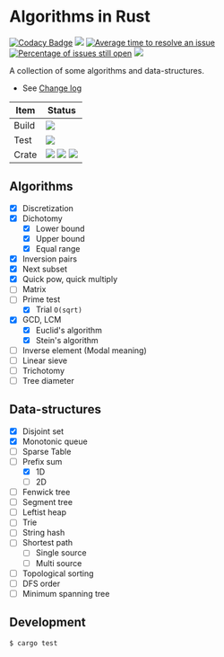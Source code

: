 # Algorithms in Rust

[![Codacy Badge](https://api.codacy.com/project/badge/Grade/27703a0a0f0b44efa7d3e2586ef63f84)](https://www.codacy.com/app/StardustDL/Algorithms-in-Rust?utm_source=github.com&amp;utm_medium=referral&amp;utm_content=StardustDL/Algorithms-in-Rust&amp;utm_campaign=Badge_Grade)
[![](https://img.shields.io/librariesio/github/StardustDL/Algorithms-in-Rust.svg)](https://libraries.io/github/StardustDL/Algorithms-in-Rust)
[![Average time to resolve an issue](http://isitmaintained.com/badge/resolution/StardustDL/Algorithms-in-Rust.svg)](http://isitmaintained.com/project/StardustDL/Algorithms-in-Rust "Average time to resolve an issue")
[![Percentage of issues still open](http://isitmaintained.com/badge/open/StardustDL/Algorithms-in-Rust.svg)](http://isitmaintained.com/project/StardustDL/Algorithms-in-Rust "Percentage of issues still open")
![](https://img.shields.io/github/license/StardustDL/Algorithms-in-Rust.svg)

A collection of some algorithms and data-structures.

- See [Change log](./docs/CHANGELOG.md)

|Item|Status|
|-|-|
|Build|[![](https://img.shields.io/travis/StardustDL/Algorithms-in-Rust.svg?style=flat-square)](https://travis-ci.org/StardustDL/Algorithms-in-Rust)|
|Test|[![](https://img.shields.io/codecov/c/gh/StardustDL/Algorithms-in-Rust.svg?style=flat-square)](https://codecov.io/gh/StardustDL/Algorithms-in-Rust)|
|Crate|[![](https://img.shields.io/crates/v/rsalgo.svg?style=flat-square)](https://crates.io/crates/rsalgo) [![](https://img.shields.io/crates/v/rsalgo.svg?style=flat-square&label=docs&&colorA=blue)](https://docs.rs/rsalgo/) ![](https://img.shields.io/crates/d/rsalgo.svg?style=flat-square)|

## Algorithms

- [x] Discretization
- [x] Dichotomy
  - [x] Lower bound
  - [x] Upper bound
  - [x] Equal range
- [x] Inversion pairs
- [x] Next subset
- [x] Quick pow, quick multiply
- [ ] Matrix
- [ ] Prime test
  - [x] Trial `O(sqrt)`
- [x] GCD, LCM
  - [x] Euclid's algorithm
  - [x] Stein's algorithm
- [ ] Inverse element (Modal meaning)
- [ ] Linear sieve
- [ ] Trichotomy
- [ ] Tree diameter

## Data-structures

- [x] Disjoint set
- [x] Monotonic queue
- [ ] Sparse Table
- [ ] Prefix sum
  - [x] 1D
  - [ ] 2D
- [ ] Fenwick tree
- [ ] Segment tree
- [ ] Leftist heap
- [ ] Trie
- [ ] String hash
- [ ] Shortest path
  - [ ] Single source
  - [ ] Multi source
- [ ] Topological sorting
- [ ] DFS order
- [ ] Minimum spanning tree

## Development

```sh
$ cargo test
```
